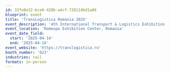 ```yaml
---
id: 33fe8e32-bce0-420b-a4cf-728114bd1a86
blueprint: event
title: 'TransLogistica Romania 2025'
event_description: '4th International Transport & Logistics Exhibition'
event_location: 'Romexpo Exhibition Center, Romania'
event_date_field:
  start: '2025-04-14'
  end: '2025-04-16'
event_website: 'https://translogistica.ro'
booth_number: '623'
industries: rail
formats: in-person
---
```

